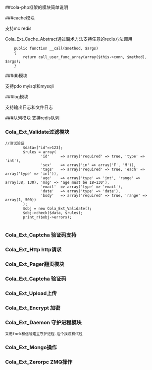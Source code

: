 ##cola-php框架的模块简单说明

###cache模块

支持mc redis

Cola_Ext_Cache_Abstract通过魔术方法支持任意的redis方法调用
```
	public function __call($method, $args)
    {
        return call_user_func_array(array($this->conn, $method), $args);
    }
```

###db模块

支持pdo myisql和mysqli

###log模块

支持输出日志和文件日志

###队列模块
	支持redis队列


### Cola_Ext_Validate过滤模块

```
//测试验证
		$data=["id"=>123];
		$rules = array(
				'id'     => array('required' => true, 'type' => 'int'),
				'sex'    => array('in' => array('F', 'M')),
				'tags'   => array('required' => true, 'each' => array('type' => 'int')),
				'age'    => array('type' => 'int', 'range' => array(38, 130), 'msg' => 'age must be 18~130'),
				'email'  => array('type' => 'email'),
				'date'   => array('type' => 'date'),
				'body'   => array('required' => true, 'range' => array(1, 500))
		);
		$obj = new Cola_Ext_Validate();
		$obj->check($data, $rules);
		print_r($obj->errors);
		
```

### Cola_Ext_Captcha 验证码支持

### Cola_Ext_Http  http请求

### Cola_Ext_Pager翻页模块

### Cola_Ext_Captcha 验证码

### Cola_Ext_Upload上传

### Cola_Ext_Encrypt 加密


### Cola_Ext_Daemon 守护进程模块

	采用fork和信号建立守护进程-这个我没有试过

### Cola_Ext_Mongo操作

### Cola_Ext_Zerorpc  ZMQ操作










